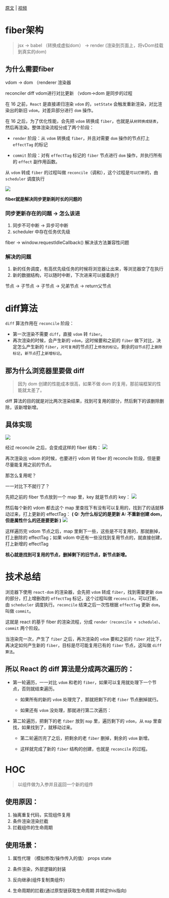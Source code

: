 [原文](https://mp.weixin.qq.com/s/gaASCIVTuUfsM-cVP2teGw) | [视频](https://www.bilibili.com/video/BV1y94y1v7TL?p=10&vd_source=a56b31fb136d9787929c44f3b4e80c4f)

# fiber架构

> jsx -> babel （转换成虚拟dom） -> render (渲染到页面上，将vDom挂载到真实的dom)


## 为什么需要fiber

vdom -> dom （renderer 渲染器

reconciler diff vdom进行对比更新 （vdom->dom 是同步的过程

在 16 之前，`React` 是直接递归渲染 `vdom` 的，`setState` 会触发重新渲染，对比渲染出的新旧 `vdom`，对差异部分进行 `dom` 操作。

在 16 之后，为了优化性能，会先把 `vdom` 转换成 `fiber`，也就是从`树转换成链表`，然后再渲染。整体渲染流程分成了两个阶段：

+ `render` 阶段：从 `vdom` 转换成 `fiber`，并且对需要 `dom` 操作的节点打上 `effectTag` 的标记

+ `commit` 阶段：对有 `effectTag` 标记的 `fiber` 节点进行 `dom` 操作，并执行所有的 `effect` 副作用函数。

从 `vdom` 转成 `fiber` 的过程叫做 `reconcile`（调和），这个过程是`可以打断`的，由 `scheduler` 调度执行

![](https://mmbiz.qpic.cn/mmbiz_png/YprkEU0TtGia49G3hLkgib7WZRTknfVcHxFVjTaCtiarwdPICicZXgttRTkbEYyuJup25qz6x6A29Phd2m0ltzWzLQ/640?wx_fmt=png&wxfrom=5&wx_lazy=1&wx_co=1)

**fiber就是解决同步更新耗时长的问题的**

### 同步更新存在的问题 -> 怎么该进

1. 同步不可中断 -> 异步可中断
2. scheduler 中存在任务优先级

fiber -> window.requestIdleCallback()  解决该方法兼容性问题

### 解决的问题

1. 新的任务调度，有高优先级任务的时候将浏览器让出来，等浏览器空了在执行
2. 新的数据结构，可以随时中断，下次进来可以接着执行

节点 -> 子节点 -> 子节点 -> 兄弟节点 -> return父节点

# diff算法

`diff` 算法作用在 `reconcile` 阶段：

+ 第一次渲染不需要 `diff`，直接 `vdom` 转 `fiber`。
+ 再次渲染的时候，会产生新的 `vdom`，这时候要和之前的 `fiber` 做下对比，决定怎么产生新的 `fiber`，`对可复用`的节点打上`修改的标记`，剩余的`旧节点`打上`删除标记`，`新节点`打上`新增标记`。


## 那为什么浏览器里要做 diff

> 因为 dom 创建的性能成本很高，如果不做 dom 的复用，那前端框架的性能就太差了。

diff 算法的目的就是对比两次渲染结果，找到可复用的部分，然后剩下的该删除删除，该新增新增。


## 具体实现

![](https://mmbiz.qpic.cn/mmbiz_png/YprkEU0TtGia49G3hLkgib7WZRTknfVcHxQVZNePSrAlibFAPiaqyZJ1Vc9FBF8K6bYHFXvhbFjZrgZZTMl2NjxzbA/640?wx_fmt=png&wxfrom=5&wx_lazy=1&wx_co=1)

经过 reconcile 之后，会变成这样的 fiber 结构：
![](https://mmbiz.qpic.cn/mmbiz_png/YprkEU0TtGia49G3hLkgib7WZRTknfVcHxVOqy9MaicwQVg5EHOuia4DWPfAwfDHR5omhiaEPvLMgqiclNfDG7JzAkMA/640?wx_fmt=png&wxfrom=5&wx_lazy=1&wx_co=1)

再次渲染出 vdom 的时候，也要进行 vdom 转 fiber 的 reconcile 阶段，但是要尽量能复用之前的节点。

那怎么复用呢？

一一对比下不就行了？

先把之前的 fiber 节点放到一个 map 里，key 就是节点的 key：
![](https://mmbiz.qpic.cn/mmbiz_png/YprkEU0TtGia49G3hLkgib7WZRTknfVcHxlXT4A3AJ0tLwzyj0A9Z59icYq7t3ghOaQRpAkZf6bVDqiaDWbOdeicd4Q/640?wx_fmt=png&wxfrom=5&wx_lazy=1&wx_co=1)

然后每个新的 vdom 都去这个 map 里查找下有没有可以复用的，找到了的话就移动过来，打上更新的 effectTag：
**( Q: 为什么标记的是更新 A: 不重新创建 dom，但是属性什么的还是要更新 )**
![](https://mmbiz.qpic.cn/mmbiz_png/YprkEU0TtGia49G3hLkgib7WZRTknfVcHxgkuiadXV8hibicEF8WRL6ucwjSz1Pzsk543umgneibB3AKrq3X9ZdQcv7Q/640?wx_fmt=png&wxfrom=5&wx_lazy=1&wx_co=1)

这样遍历完 vdom 节点之后，map 里剩下一些，这些是不可复用的，那就删掉，打上删除的 effectTag；如果 vdom 中还有一些没找到复用节点的，就直接创建，打上新增的 effectTag

**核心就是找到可复用的节点，删掉剩下的旧节点，新节点新增。**

# 技术总结

浏览器下使用 `react-dom` 的渲染器，会先把 `vdom` 转成 `fiber`，找到需要更新 `dom` 的部分，打上增删改的 `effectTag` 标记，这个过程叫做 `reconcile`，可以打断，由 `scheducler` 调度执行。`reconcile` 结束之后一次性根据 `effectTag` 更新 `dom`，叫做 `commit`。

这就是 react 的基于 fiber 的渲染流程，分成 `render（reconcile + schedule）`、`commit` 两个阶段。

当渲染完一次，产生了 `fiber` 之后，再次渲染的 `vdom` 要和之前的 `fiber` 对比下，再决定如何产生新的 `fiber`，目标是尽可能复用已有的 `fiber` 节点，这叫做 `diff 算法`。

## 所以 React 的 diff 算法是分成两次遍历的：

+ 第一轮遍历，一一对比 `vdom` 和老的 `fiber`，如果可以复用就处理下一个节点，否则就结束遍历。

    + 如果所有的新的 `vdom` 处理完了，那就把剩下的老 `fiber` 节点删掉就行。

    + 如果还有 `vdom` 没处理，那就进行第二次遍历：

+ 第二轮遍历，把剩下的老 `fiber` 放到 `map` 里，遍历剩下的 `vdom`，从 `map` 里查找，如果找到了，就移动过来。 

    + 第二轮遍历完了之后，把剩余的老 `fiber` 删掉，剩余的 `vdom` 新增。

    + 这样就完成了新的 `fiber` 结构的创建，也就是 `reconcile` 的过程。


# HOC

> 以组件做为入参并且返回一个新的组件

## 使用原因：

1. 抽离重复代码，实现组件复用
2. 条件渲染渲染拦截
3. 拦截组件的生命周期

## 使用场景：

 1. 属性代理 （模拟修改/操作传入的值）
  props
  state  

2. 条件渲染，外部逻辑的封装

3. 反向继承(组件复制类组件)

4. 生命周期的拦截(通过原型链获取生命周期 并绑定this指向)